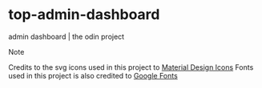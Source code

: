 # top-admin-dashboard
admin dashboard | the odin project

> [!NOTE]
>  Credits to the svg icons used in this project to [Material Design Icons](https://pictogrammers.com/) 
>  Fonts used in this project is also credited to [Google Fonts](https://fonts.google.com/)
